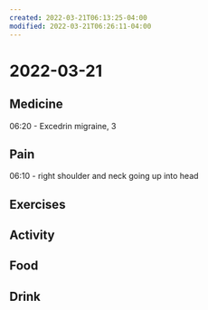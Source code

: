 ```yaml
---
created: 2022-03-21T06:13:25-04:00
modified: 2022-03-21T06:26:11-04:00
---
```


# 2022-03-21

## Medicine

06:20 - Excedrin migraine, 3

## Pain

06:10 - right shoulder and neck going up into head


## Exercises


## Activity


## Food


## Drink
